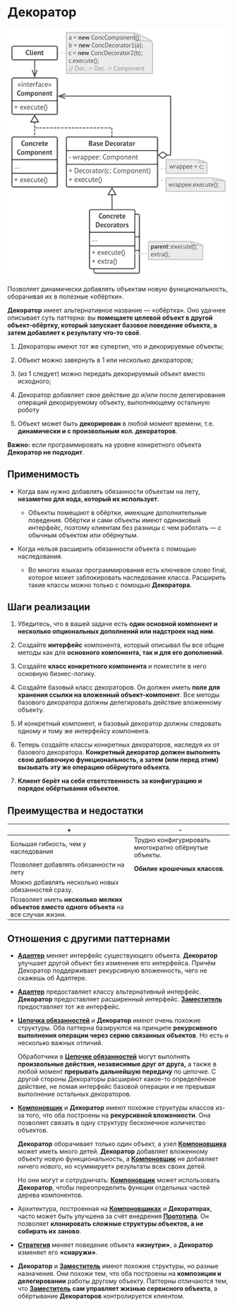 # Декоратор 

![UML](/src/AdditionalDocs/uml/Decorator.png)

Позволяет динамически добавлять объектам новую функциональность, оборачивая их в полезные «обёртки».

 **Декоратор** имеет альтернативное название — «обёртка». Оно удачнее описывает суть паттерна: вы **помещаете целевой объект в другой объект-обёртку, который запускает базовое поведение объекта, а затем добавляет к результату что-то своё**.

1. Декораторы имеют тот же супертип, что и декорируемые объекты;

2. Объект можно завернуть в 1 или несколько декораторов;

3. (из 1 следует) можно передать декорируемый объект вместо исходного;

4. Декоратор добавляет свое действие до и/или после делегирования операций декорируемому объекту, выполняющему остальную роботу 

5. Объект может быть **декорирован** в любой момент времени, т.е. **динамически и с произвольным кол. декораторов**.

**Важно:** если программировать на уровне конкретного объекта **Декоратор не подходит**.

## Применимость

 - Когда вам нужно добавлять обязанности объектам на лету, **незаметно для кода, который их использует**.

   - Объекты помещают в обёртки, имеющие дополнительные поведения. Обёртки и сами объекты имеют одинаковый интерфейс, поэтому клиентам без разницы с чем работать — с обычным объектом или обёрнутым.

 - Когда нельзя расширить обязанности объекта с помощью наследования.

   - Во многих языках программирования есть ключевое слово final, которое может заблокировать наследование класса. Расширить такие классы можно только с помощью **Декоратора**.

## Шаги реализации

 1. Убедитесь, что в вашей задаче есть **один основной компонент и несколько опциональных дополнений или надстроек над ним**.

 2. Создайте **интерфейс** компонента, который описывал бы все общие методы как для **основного компонента, так и для его дополнений**.

 3. Создайте **класс конкретного компонента** и поместите в него основную бизнес-логику.

 4. Создайте базовый класс декораторов. Он должен иметь **поле для хранения ссылки на вложенный объект-компонент**. Все методы базового декоратора должны делегировать действие вложенному объекту.

 5. И конкретный компонент, и базовый декоратор должны следовать одному и тому же интерфейсу компонента.

 6. Теперь создайте классы конкретных декораторов, наследуя их от базового декоратора. **Конкретный декоратор должен выполнять свою добавочную функциональность, а затем (или перед этим) вызывать эту же операцию обёрнутого объекта**.

 7. **Клиент берёт на себя ответственность за конфигурацию и порядок обёртывания объектов**.
 
## Преимущества и недостатки

| + | - |
| ------ | ------ |
|Большая гибкость, чем у наследования|Трудно конфигурировать многократно обёрнутые объекты.
|Позволяет добавлять обязанности на лету|**Обилие крошечных классов**. 
|Можно добавлять несколько новых обязанностей сразу.
|Позволяет иметь **несколько мелких объектов вместо одного объекта** на все случаи жизни.

## Отношения с другими паттернами

 - [**Адаптер**][Adapter] меняет интерфейс существующего объекта. **Декоратор** улучшает другой объект без изменения его интерфейса. Причём Декоратор поддерживает рекурсивную вложенность, чего не скажешь об Адаптере.

 - [**Адаптер**][Adapter] предоставляет классу альтернативный интерфейс. **Декоратор** предоставляет расширенный интерфейс. [**Заместитель**][Proxy] предоставляет тот же интерфейс.

 - [**Цепочка обязанностей**][Chain_of_Responsibility] и **Декоратор** имеют очень похожие структуры. Оба паттерна базируются на принципе **рекурсивного выполнения операции через серию связанных объектов**. Но есть и несколько важных отличий.

   Обработчики в [**Цепочке обязанностей**][Chain_of_Responsibility] могут выполнять **произвольные действия, независимые друг от друга,** а также в любой момент **прерывать дальнейшую передачу** по цепочке. С другой стороны Декораторы расширяют какое-то определённое действие, не ломая интерфейс базовой операции и не прерывая выполнение остальных декораторов.

- [**Компоновщик**][Composite] и **Декоратор** имеют похожие структуры классов из-за того, что оба построены на **рекурсивной вложенности**. Она позволяет связать в одну структуру бесконечное количество объектов.

    **Декоратор** оборачивает только один объект, а узел [**Компоновщика**][Composite] может иметь много детей. **Декоратор** добавляет вложенному объекту новую функциональность, а [**Компоновщик**][Composite] не добавляет ничего нового, но «суммирует» результаты всех своих детей.

    Но они могут и сотрудничать: [**Компоновщик**][Composite] может использовать **Декоратор**, чтобы переопределить функции отдельных частей дерева компонентов.

 - Архитектура, построенная на [**Компоновщиках**][Composite] и **Декораторах**, часто может быть улучшена за счёт внедрения [**Прототипа**][Prototype]. Он позволяет **клонировать сложные структуры объектов, а не собирать их заново**.

 - [**Стратегия**][Strategy] меняет поведение объекта **«изнутри»**, а **Декоратор** изменяет его **«снаружи»**.

 - **Декоратор** и [**Заместитель**][Proxy] имеют похожие структуры, но разные назначения. Они похожи тем, что оба построены на **композиции и делегировании** работы другому объекту. Паттерны отличаются тем, что [**Заместитель**][Proxy] **сам управляет жизнью сервисного объекта**, а обёртывание **Декораторов** контролируется клиентом.

[Adapter]: </src/Structural/Adapter/Adapter.md>
[Proxy]: </src/Structural/Proxy/Proxy.md>
[Composite]: </src/Structural/Composite/Composite.md>
[Chain_of_Responsibility]: </src/Behavioral/Chain_of_Responsibility/Chain_of_Responsibility.md>
[Strategy]: </src/Behavioral/Strategy/Strategy.md>
[Prototype]: </src/Creational/Prototype/Prototype.md>
